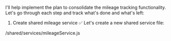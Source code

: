 I'll help implement the plan to consolidate the mileage tracking functionality. Let's go through each step and track what's done and what's left:

1. Create shared mileage service ✅
Let's create a new shared service file:

/shared/services/mileageService.js
